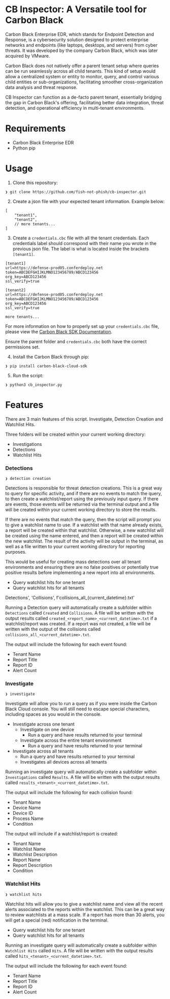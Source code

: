 # CB Inspector: A Versatile tool for Carbon Black
Carbon Black Enterprise EDR, which stands for Endpoint Detection and Response, is a cybersecurity solution designed to protect enterprise networks and endpoints (like laptops, desktops, and servers) from cyber threats. It was developed by the company Carbon Black, which was later acquired by VMware. 

Carbon Black does not natively offer a parent tenant setup where queries can be run seamlessly across all child tenants. This kind of setup would allow a centralized system or entity to monitor, query, and control various child entities or sub-organizations, facilitating smoother cross-organization data analysis and threat response.

CB Inspector can function as a de-facto parent tenant, essentially bridging the gap in Carbon Black's offering, facilitating better data integration, threat detection, and operational efficiency in multi-tenant environments.

# Requirements
- Carbon Black Enterprise EDR
- Python pip

# Usage
1. Clone this repository:
```
❯ git clone https://github.com/fish-not-phish/cb-inspector.git
```
2. Create a json file with your expected tenant information. Example below:
```
[
    "tenant1",
    "tenant2",
    // more tenants...
]
```
3. Create a `credentials.cbc` file with all the tenant credentials. Each credentials label should correspond with their name you wrote in the previous json file. The label is what is located inside the brackets `[tenant1]`.
```
[tenant1]
url=https://defense-prod05.conferdeploy.net
token=ABCDEFGHIJKLMNO123456789/ABCD123456
org_key=ABCD123456
ssl_verify=true

[tenant2]
url=https://defense-prod05.conferdeploy.net
token=ABCDEFGHIJKLMNO123456789/ABCD123456
org_key=ABCD123456
ssl_verify=true

more tenants...
```
For more information on how to properly set up your `credentials.cbc` file, please view the [Carbon Black SDK Documentation](https://carbon-black-cloud-python-sdk.readthedocs.io/en/latest/authentication/).

Ensure the parent folder and `credentials.cbc` both have the correct permissions set.

4. Install the Carbon Black through pip:
```
❯ pip install carbon-black-cloud-sdk
```
5. Run the script:
```
❯ python3 cb_inspector.py
```
# Features
There are 3 main features of this script. Investigate, Detection Creation and Watchlist Hits.

Three folders will be created within your current working directory:
- Investigations
- Detections
- Watchlist Hits

### Detections
```
❯ detection creation
```
Detections is responsible for threat detection creations. This is a great way to query for specific activity, and if there are no events to match the query, to then create a watchlist/report using the previously input query. If there are events, those events will be returned via the terminal output and a file will be created within your current working directory to store the results. 

If there are no events that match the query, then the script will prompt you to give a watchlist name to use. If a watchlist with that name already exists, a report will be created within that watchlist. Otherwise, a new watchlist will be created using the name entered, and then a report will be created within the new watchlist. The result of the activity will be output in the terminal, as well as a file written to your current working directory for reporting purposes.

This would be useful for creating mass detections over all tenant environments and ensuring there are no false positives or potentially true positive results before implementing a new report into all environments.

- Query watchlist hits for one tenant
- Query watchlist hits for all tenants

Detections', 'Collisions', f'collisions_all_{current_datetime}.txt'

Running a Detection query will automatically create a subfolder within `Detections` called `Created` and `Collisions`. A file will be written with the output results called `created_<report_name>_<current_datetime>.txt` if a watchlist/report was created. If a report was not created, a file will be written with the output of the collisions called `collisions_all_<current_datetime>.txt`.

The output will include the following for each event found:
- Tenant Name
- Report Title 
- Report ID
- Alert Count

### Investigate
```
❯ investigate
```
Investigate will allow you to run a query as if you were inside the Carbon Black Cloud console. You will still need to escape special characters, including spaces as you would in the console.

- Investigate across one tenant
    - Investigate on one device
        - Run a query and have results returned to your terminal
    - Investigate across the entire tenant environment
        - Run a query and have results returned to your terminal
- Investigate across all tenants
    - Run a query and have results returned to your terminal
    - Investigates all devices across all tenants

Running an investigate query will automatically create a subfolder within `Investigations` called `Results`. A file will be written with the output results called `results_<tenant>_<current_datetime>.txt`.

The output will include the following for each collision found:
- Tenant Name
- Device Name 
- Device ID
- Process Name
- Condition

The output will include if a watchlist/report is created:
- Tenant Name
- Watchlist Name
- Watchlist Description
- Report Name
- Report Description
- Condition

### Watchlist Hits
```
❯ watchlist hits
```
Watchlist hits will allow you to give a watchlist name and view all the recent alerts associated to the reports within the watchlist. This can be a great way to review watchlists at a mass scale. If a report has more than 30 alerts, you will get a special (red) notification in the terminal.

- Query watchlist hits for one tenant
- Query watchlist hits for all tenants

Running an investigate query will automatically create a subfolder within `Watchlist Hits` called `Hits`. A file will be written with the output results called `hits_<tenant>_<current_datetime>.txt`.

The output will include the following for each event found:
- Tenant Name
- Report Title 
- Report ID
- Alert Count
